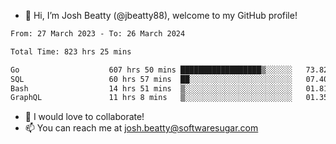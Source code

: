- 👋 Hi, I’m Josh Beatty (@jbeatty88), welcome to my GitHub profile!

<!--START_SECTION:waka-->

```txt
From: 27 March 2023 - To: 26 March 2024

Total Time: 823 hrs 25 mins

Go                    607 hrs 50 mins ██████████████████▒░░░░░░   73.82 %
SQL                   60 hrs 57 mins  ██░░░░░░░░░░░░░░░░░░░░░░░   07.40 %
Bash                  14 hrs 51 mins  ▒░░░░░░░░░░░░░░░░░░░░░░░░   01.81 %
GraphQL               11 hrs 8 mins   ▒░░░░░░░░░░░░░░░░░░░░░░░░   01.35 %
```

<!--END_SECTION:waka-->

- 💞️ I would love to collaborate!
- 📫 You can reach me at josh.beatty@softwaresugar.com

<!---
jbeatty88/jbeatty88 is a ✨ special ✨ repository because its `README.md` (this file) appears on your GitHub profile.
You can click the Preview link to take a look at your changes.
--->
